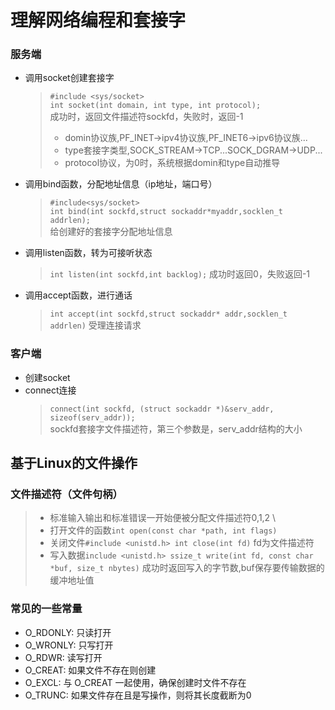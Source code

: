 # 理解网络编程和套接字
### 服务端
* 调用socket创建套接字
    >`#include <sys/socket>`\
    >`int socket(int domain, int type, int protocol);`\
    >成功时，返回文件描述符sockfd，失败时，返回-1 
    >- domin协议族,PF_INET->ipv4协议族,PF_INET6->ipv6协议族...
    >- type套接字类型,SOCK_STREAM->TCP...SOCK_DGRAM->UDP...
    >- protocol协议，为0时，系统根据domin和type自动推导
    
* 调用bind函数，分配地址信息（ip地址，端口号）
    >`#include<sys/socket>`\
    >`int bind(int sockfd,struct sockaddr*myaddr,socklen_t addrlen);`\
    >给创建好的套接字分配地址信息
* 调用listen函数，转为可接听状态
    >`int listen(int sockfd,int backlog);`
    >成功时返回0，失败返回-1
* 调用accept函数，进行通话
    >`int accept(int sockfd,struct sockaddr* addr,socklen_t addrlen)`
    >受理连接请求
### 客户端
* 创建socket
* connect连接
    >`connect(int sockfd, (struct sockaddr *)&serv_addr, sizeof(serv_addr));`\
    >sockfd套接字文件描述符，第三个参数是，serv_addr结构的大小


## 基于Linux的文件操作
### 文件描述符（文件句柄）
>- 标准输入输出和标准错误一开始便被分配文件描述符0,1,2 \
>- 打开文件的函数`int open(const char *path, int flags)`
>- 关闭文件`#include <unistd.h> int close(int fd)` fd为文件描述符
>- 写入数据`include <unistd.h> ssize_t write(int fd, const char *buf, size_t nbytes)` 成功时返回写入的字节数,buf保存要传输数据的缓冲地址值

### 常见的一些常量
* O_RDONLY: 只读打开
* O_WRONLY: 只写打开
* O_RDWR: 读写打开
* O_CREAT: 如果文件不存在则创建
* O_EXCL: 与 O_CREAT 一起使用，确保创建时文件不存在
* O_TRUNC: 如果文件存在且是写操作，则将其长度截断为0